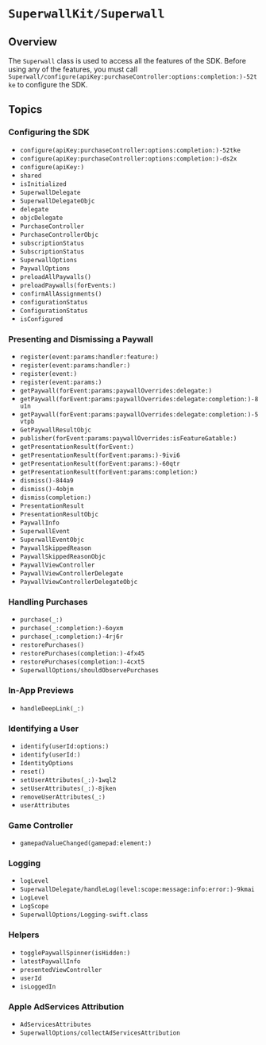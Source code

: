 # ``SuperwallKit/Superwall``

## Overview

The ``Superwall`` class is used to access all the features of the SDK. Before using any of the features, you must call ``Superwall/configure(apiKey:purchaseController:options:completion:)-52tke`` to configure the SDK.

## Topics

### Configuring the SDK

- ``configure(apiKey:purchaseController:options:completion:)-52tke``
- ``configure(apiKey:purchaseController:options:completion:)-ds2x``
- ``configure(apiKey:)``
- ``shared``
- ``isInitialized``
- ``SuperwallDelegate``
- ``SuperwallDelegateObjc``
- ``delegate``
- ``objcDelegate``
- ``PurchaseController``
- ``PurchaseControllerObjc``
- ``subscriptionStatus``
- ``SubscriptionStatus``
- ``SuperwallOptions``
- ``PaywallOptions``
- ``preloadAllPaywalls()``
- ``preloadPaywalls(forEvents:)``
- ``confirmAllAssignments()``
- ``configurationStatus``
- ``ConfigurationStatus``
- ``isConfigured``

### Presenting and Dismissing a Paywall

- ``register(event:params:handler:feature:)``
- ``register(event:params:handler:)``
- ``register(event:)``
- ``register(event:params:)``
- ``getPaywall(forEvent:params:paywallOverrides:delegate:)``
- ``getPaywall(forEvent:params:paywallOverrides:delegate:completion:)-8u1n``
- ``getPaywall(forEvent:params:paywallOverrides:delegate:completion:)-5vtpb``
- ``GetPaywallResultObjc``
- ``publisher(forEvent:params:paywallOverrides:isFeatureGatable:)``
- ``getPresentationResult(forEvent:)``
- ``getPresentationResult(forEvent:params:)-9ivi6``
- ``getPresentationResult(forEvent:params:)-60qtr``
- ``getPresentationResult(forEvent:params:completion:)``
- ``dismiss()-844a9``
- ``dismiss()-4objm``
- ``dismiss(completion:)``
- ``PresentationResult``
- ``PresentationResultObjc``
- ``PaywallInfo``
- ``SuperwallEvent``
- ``SuperwallEventObjc``
- ``PaywallSkippedReason``
- ``PaywallSkippedReasonObjc``
- ``PaywallViewController``
- ``PaywallViewControllerDelegate``
- ``PaywallViewControllerDelegateObjc``

### Handling Purchases

- ``purchase(_:)``
- ``purchase(_:completion:)-6oyxm``
- ``purchase(_:completion:)-4rj6r``
- ``restorePurchases()``
- ``restorePurchases(completion:)-4fx45``
- ``restorePurchases(completion:)-4cxt5``
- ``SuperwallOptions/shouldObservePurchases``

### In-App Previews

- ``handleDeepLink(_:)``

### Identifying a User

- ``identify(userId:options:)``
- ``identify(userId:)``
- ``IdentityOptions``
- ``reset()``
- ``setUserAttributes(_:)-1wql2``
- ``setUserAttributes(_:)-8jken``
- ``removeUserAttributes(_:)``
- ``userAttributes``

### Game Controller

- ``gamepadValueChanged(gamepad:element:)``

### Logging

- ``logLevel``
- ``SuperwallDelegate/handleLog(level:scope:message:info:error:)-9kmai``
- ``LogLevel``
- ``LogScope``
- ``SuperwallOptions/Logging-swift.class``

### Helpers

- ``togglePaywallSpinner(isHidden:)``
- ``latestPaywallInfo``
- ``presentedViewController``
- ``userId``
- ``isLoggedIn``

### Apple AdServices Attribution

- ``AdServicesAttributes``
- ``SuperwallOptions/collectAdServicesAttribution``
